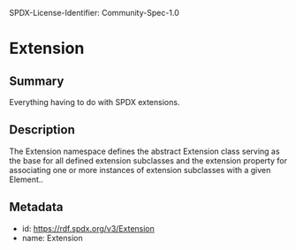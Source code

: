 SPDX-License-Identifier: Community-Spec-1.0

# Extension

## Summary

Everything having to do with SPDX extensions.

## Description

The Extension namespace defines the abstract Extension class serving as the base for all defined extension subclasses and the extension property for associating one or more instances of extension subclasses with a given Element..

## Metadata

- id: https://rdf.spdx.org/v3/Extension
- name: Extension
